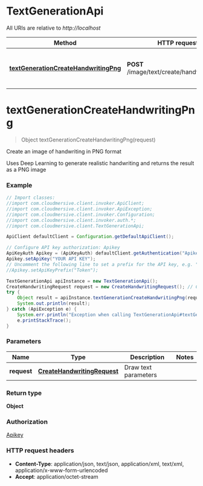 # TextGenerationApi

All URIs are relative to *http://localhost*

Method | HTTP request | Description
------------- | ------------- | -------------
[**textGenerationCreateHandwritingPng**](TextGenerationApi.md#textGenerationCreateHandwritingPng) | **POST** /image/text/create/handwriting/png | Create an image of handwriting in PNG format


<a name="textGenerationCreateHandwritingPng"></a>
# **textGenerationCreateHandwritingPng**
> Object textGenerationCreateHandwritingPng(request)

Create an image of handwriting in PNG format

Uses Deep Learning to generate realistic handwriting and returns the result as a PNG image

### Example
```java
// Import classes:
//import com.cloudmersive.client.invoker.ApiClient;
//import com.cloudmersive.client.invoker.ApiException;
//import com.cloudmersive.client.invoker.Configuration;
//import com.cloudmersive.client.invoker.auth.*;
//import com.cloudmersive.client.TextGenerationApi;

ApiClient defaultClient = Configuration.getDefaultApiClient();

// Configure API key authorization: Apikey
ApiKeyAuth Apikey = (ApiKeyAuth) defaultClient.getAuthentication("Apikey");
Apikey.setApiKey("YOUR API KEY");
// Uncomment the following line to set a prefix for the API key, e.g. "Token" (defaults to null)
//Apikey.setApiKeyPrefix("Token");

TextGenerationApi apiInstance = new TextGenerationApi();
CreateHandwritingRequest request = new CreateHandwritingRequest(); // CreateHandwritingRequest | Draw text parameters
try {
    Object result = apiInstance.textGenerationCreateHandwritingPng(request);
    System.out.println(result);
} catch (ApiException e) {
    System.err.println("Exception when calling TextGenerationApi#textGenerationCreateHandwritingPng");
    e.printStackTrace();
}
```

### Parameters

Name | Type | Description  | Notes
------------- | ------------- | ------------- | -------------
 **request** | [**CreateHandwritingRequest**](CreateHandwritingRequest.md)| Draw text parameters |

### Return type

**Object**

### Authorization

[Apikey](../README.md#Apikey)

### HTTP request headers

 - **Content-Type**: application/json, text/json, application/xml, text/xml, application/x-www-form-urlencoded
 - **Accept**: application/octet-stream

